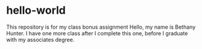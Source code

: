# hello-world
This repository is for my class bonus assignment
Hello, my name is Bethany Hunter. I have one more class after I complete this one, before I graduate with my associates degree.
